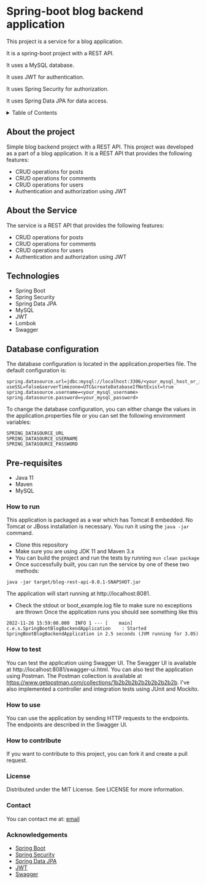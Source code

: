 # Spring-boot blog backend application
<p>This project is a service for a blog application.</p>
<p>It is a spring-boot project with a REST API.</p>
<p>It uses a MySQL database.</p>
<p>It uses JWT for authentication.</p>
<p>It uses Spring Security for authorization.</p>
<p>It uses Spring Data JPA for data access.</p>

[//]: # (Table of Contents)
<details>
    <summary>Table of Contents</summary>
    <ol>
        <li>
            <a href="https://github.com/Orcohen33/spring-boot-blog-backend/tree/dev#about-the-project">About the project</a>
        </li>
        <li>
            <a href="">Getting started</a>
        </li>
    </ol>
</details>


## About the project
Simple blog backend project with a REST API.
This project was developed as a part of a blog application. It is a REST API that provides the following features:
- CRUD operations for posts
- CRUD operations for comments
- CRUD operations for users
- Authentication and authorization using JWT

## About the Service
The service is a REST API that provides the following features:
- CRUD operations for posts
- CRUD operations for comments
- CRUD operations for users
- Authentication and authorization using JWT




## Technologies
- Spring Boot
- Spring Security
- Spring Data JPA
- MySQL
- JWT
- Lombok
- Swagger

## Database configuration
  The database configuration is located in the application.properties file. The default configuration is:
```
spring.datasource.url=jdbc:mysql://localhost:3306/<your_mysql_host_or_ip>?useSSL=false&serverTimezone=UTC&createDatabaseIfNotExist=true
spring.datasource.username=<your_mysql_username>
spring.datasource.password=<your_mysql_password>
```
  To change the database configuration, you can either change the values in the application.properties file or you can set the following environment variables:
```
SPRING_DATASOURCE_URL
SPRING_DATASOURCE_USERNAME
SPRING_DATASOURCE_PASSWORD
```


## Pre-requisites
- Java 11
- Maven
- MySQL

### How to run
  This application is packaged as a war which has Tomcat 8 embedded. No Tomcat or JBoss installation is necessary.
  You run it using the `java -jar` command.
- Clone this repository
- Make sure you are using JDK 11 and Maven 3.x
- You can build the project and run the tests by running `mvn clean package`
- Once successfully built, you can run the service by one of these two methods:
```
java -jar target/blog-rest-api-0.0.1-SNAPSHOT.jar
```
  The application will start running at http://localhost:8081.

- Check the stdout or boot_example.log file to make sure no exceptions are thrown
  Once the application runs you should see something like this
```
2022-11-26 15:59:00.000  INFO 1 --- [    main] c.e.s.SpringBootBlogBackendApplication    : Started SpringBootBlogBackendApplication in 2.5 seconds (JVM running for 3.05)
```


### How to test
  You can test the application using Swagger UI. The Swagger UI is available at http://localhost:8081/swagger-ui.html.
  You can also test the application using Postman. The Postman collection is available at https://www.getpostman.com/collections/1b2b2b2b2b2b2b2b2b2b.
  I've also implemented a controller and integration tests using JUnit and Mockito.


### How to use
  You can use the application by sending HTTP requests to the endpoints.
  The endpoints are described in the Swagger UI.

### How to contribute
  If you want to contribute to this project,
  you can fork it and create a pull request.

### License
  Distributed under the MIT License. See LICENSE for more information.

### Contact
  You can contact me at: [email](mailto:orcohen3322@gmail.com)

### Acknowledgements
- [Spring Boot](https://spring.io/projects/spring-boot)
- [Spring Security](https://spring.io/projects/spring-security)
- [Spring Data JPA](https://spring.io/projects/spring-data-jpa)
- [JWT](https://jwt.io/)
- [Swagger](https://swagger.io/)

